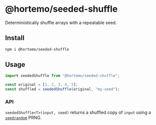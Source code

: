 # @hortemo/seeded-shuffle

Deterministically shuffle arrays with a repeatable seed.

## Install

```bash
npm i @hortemo/seeded-shuffle
```

## Usage

```ts
import seededShuffle from "@hortemo/seeded-shuffle";

const original = [1, 2, 3, 4, 5];
const shuffled = seededShuffle(original, "my-seed");
```

### API

`seededShuffle<T>(input, seed)` returns a shuffled copy of `input` using a [`seedrandom`](https://www.npmjs.com/package/seedrandom) PRNG.

